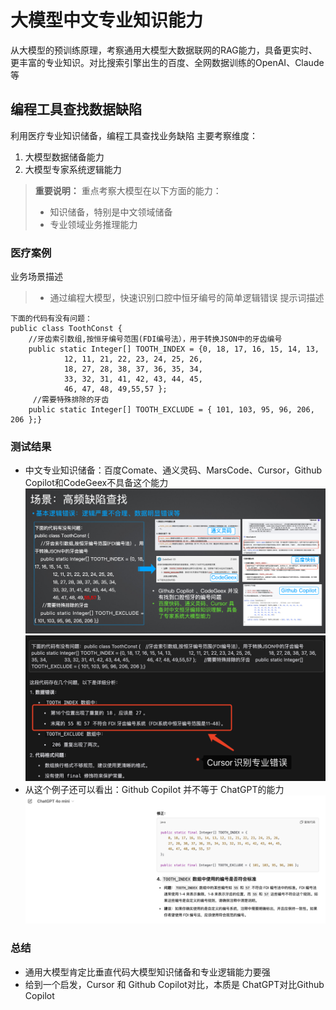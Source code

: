 # 大模型中文专业知识能力
从大模型的预训练原理，考察通用大模型大数据联网的RAG能力，具备更实时、更丰富的专业知识。对比搜索引擎出生的百度、全网数据训练的OpenAI、Claude等

## 编程工具查找数据缺陷
利用医疗专业知识储备，编程工具查找业务缺陷
主要考察维度：
1. 大模型数据储备能力
2. 大模型专家系统逻辑能力
> **重要说明：** 
> 重点考察大模型在以下方面的能力：
> - 知识储备，特别是中文领域储备
> - 专业领域业务推理能力

### 医疗案例
业务场景描述
> - 通过编程大模型，快速识别口腔中恒牙编号的简单逻辑错误
提示词描述
```
下面的代码有没有问题：
public class ToothConst {
    //牙齿索引数组,按恒牙编号范围(FDI编号法），用于转换JSON中的牙齿编号
    public static Integer[] TOOTH_INDEX = {0, 18, 17, 16, 15, 14, 13, 
            12, 11, 21, 22, 23, 24, 25, 26, 
            18, 27, 28, 38, 37, 36, 35, 34, 
            33, 32, 31, 41, 42, 43, 44, 45, 
            46, 47, 48, 49,55,57 }; 
     //需要特殊排除的牙齿
    public static Integer[] TOOTH_EXCLUDE = { 101, 103, 95, 96, 206, 206 };}
```

### 测试结果 

 * 中文专业知识储备：百度Comate、通义灵码、MarsCode、Cursor，Github Copilot和CodeGeex不具备这个能力
![image](../assets/knowledge.png)
![image](../assets/knowledge_cursor.png)
 * 从这个例子还可以看出：Github Copilot 并不等于 ChatGPT的能力
![image](../assets/knowledge_chatgpt.png) 

### 总结
 * 通用大模型肯定比垂直代码大模型知识储备和专业逻辑能力要强
 * 给到一个启发，Cursor 和 Github Copilot对比，本质是 ChatGPT对比Github Copilot